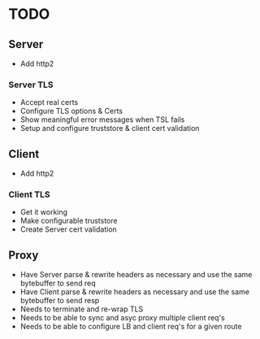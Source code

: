 TODO
====
 
## Server 
 - Add http2

### Server TLS
 - Accept real certs
 - Configure TLS options & Certs
 - Show meaningful error messages when TSL fails
 - Setup and configure truststore & client cert validation
 
## Client 
 - Add http2
 
### Client TLS
 - Get it working
 - Make configurable truststore
 - Create Server cert validation

## Proxy
 - Have Server parse & rewrite headers as necessary and use the same bytebuffer to send req
 - Have Client parse & rewrite headers as necessary and use the same bytebuffer to send resp
 - Needs to terminate and re-wrap TLS
 - Needs to be able to sync and asyc proxy multiple client req's
 - Needs to be able to configure LB and client req's for a given route
